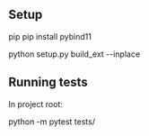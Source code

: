 Setup
-------
pip
pip install pybind11

python setup.py build_ext --inplace


Running tests
-------------
In project root:

python -m pytest tests/ 